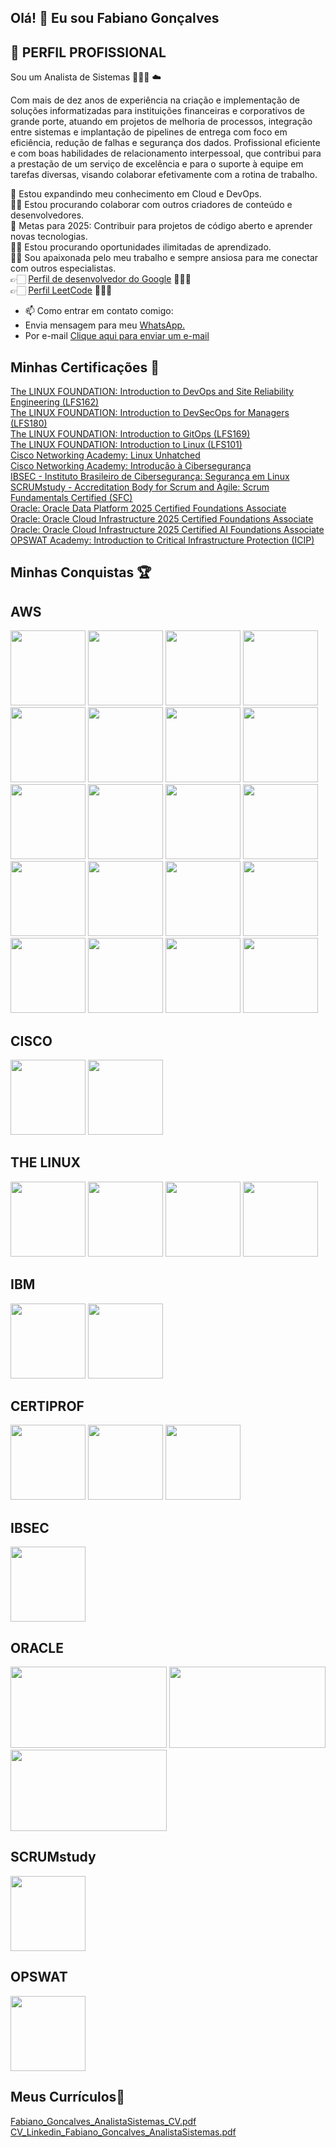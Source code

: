 ## Olá! 👋 Eu sou Fabiano Gonçalves

## 🧐 **PERFIL PROFISSIONAL** </br>

Sou um Analista de Sistemas 👨🏻‍💻 ☁️

Com mais de dez anos de experiência na criação e implementação de soluções informatizadas para instituições financeiras e corporativos de grande porte, atuando em projetos de melhoria de processos, integração entre sistemas e implantação de pipelines de entrega com foco em eficiência, redução de falhas e segurança dos dados.
Profissional eficiente e com boas habilidades de relacionamento interpessoal, que contribui para a prestação de um serviço de excelência e para o suporte à equipe em tarefas diversas, visando colaborar efetivamente com a rotina de trabalho.

🌱 Estou expandindo meu conhecimento em Cloud e DevOps.</br>
🤝🏻 Estou procurando colaborar com outros criadores de conteúdo e desenvolvedores.</br>
🥅 Metas para 2025: Contribuir para projetos de código aberto e aprender novas tecnologias.</br>
👐🏻 Estou procurando oportunidades ilimitadas de aprendizado.</br>
🤝🏻 Sou apaixonada pelo meu trabalho e sempre ansiosa para me conectar com outros especialistas.</br>
👉🏻 <a href="https://developers.google.com/profile/u/107092255134418473017?hl=pt-br" target="_blank">Perfil de desenvolvedor do Google</a> 👨🏻‍💻</br>
👉🏻 <a href="https://leetcode.com/u/HPWJrP6sxf/" target="_blank">Perfil LeetCode</a> 👨🏻‍💻</br>

- 📫 Como entrar em contato comigo:
- Envia mensagem para meu <a href="https://api.whatsapp.com/send/?phone=5521980853345&text&type=phone_number&app_absent=0" target="_blank">WhatsApp.</a>
- Por e-mail <a href="mailto:fabgoncalves@gmail.com">Clique aqui para enviar um e-mail</a>


## **Minhas Certificações** 🏅

<a href="https://ti-user-certificates.s3.amazonaws.com/e0df7fbf-a057-42af-8a1f-590912be5460/64c1d87b-e3c9-4429-be48-5ab591af7526-fabiano-sampaio-gonalves-73eb61c1-eca6-4eef-a334-c9122b544323-certificate.pdf" target="_blank">The LINUX FOUNDATION: Introduction to DevOps and Site Reliability Engineering (LFS162)</a></br>
<a href="https://ti-user-certificates.s3.amazonaws.com/e0df7fbf-a057-42af-8a1f-590912be5460/64c1d87b-e3c9-4429-be48-5ab591af7526-fabiano-sampaio-gonalves-f36e1b26-c6ee-4d4b-aa6f-b1e700968326-certificate.pdf" target="_blank">The LINUX FOUNDATION: Introduction to DevSecOps for Managers (LFS180)</a></br>
<a href="https://ti-user-certificates.s3.amazonaws.com/e0df7fbf-a057-42af-8a1f-590912be5460/64c1d87b-e3c9-4429-be48-5ab591af7526-fabiano-sampaio-gonalves-4d93aa19-49e3-4ff9-8a85-31afa3f6c145-certificate.pdf" target="_blank">The LINUX FOUNDATION: Introduction to GitOps (LFS169)</a></br>
<a href="https://ti-user-certificates.s3.amazonaws.com/e0df7fbf-a057-42af-8a1f-590912be5460/64c1d87b-e3c9-4429-be48-5ab591af7526-fabiano-sampaio-gonalves-54c8a8fd-d35f-4a77-9770-4ac26aa0fae5-certificate.pdf" target="_blank">The LINUX FOUNDATION: Introduction to Linux (LFS101)</a></br>
<a href="https://www.netacad.com/certificates?issuanceId=8d97a100-e1fa-4f69-853d-816f2c1b818f" target="_blank">Cisco Networking Academy: Linux Unhatched</a></br>
<a href="https://www.netacad.com/certificates?issuanceId=b303e5af-25e5-4205-9e4a-38136bc9a9cb" target="_blank">Cisco Networking Academy: Introdução à Cibersegurança
</a></br>
<a href="https://certs.ibsec.com.br?cert_hash=1921a275f40f7525" target="_blank">IBSEC - Instituto Brasileiro de Cibersegurança: Segurança em Linux</a></br>
<a href="https://www.scrumstudy.com/certification/verify?type=SFC&number=1066793" target="_blank">SCRUMstudy - Accreditation Body for Scrum and Agile: Scrum Fundamentals Certified (SFC)</a></br>
<a href="https://catalog-education.oracle.com/ords/certview/sharebadge?id=FBD66F69ECA751BE7C062846CB7CDAD5810EDBFD490CE8FB034854349A20537E" target="_blank">Oracle: Oracle Data Platform 2025 Certified Foundations Associate</a></br>
<a href="https://catalog-education.oracle.com/ords/certview/sharebadge?id=E6313FBF1E1C50C52627327A360F828DFB1CE0D9D4AA8E7D22CEC178F8477239" target="_blank">Oracle: Oracle Cloud Infrastructure 2025 Certified Foundations Associate</a></br>
<a href="https://catalog-education.oracle.com/ords/certview/sharebadge?id=6233DDDFE05279D92D197C90884BF7A773E36AF3E68A922A0FC2E81FEBE9E331" target="_blank">Oracle: Oracle Cloud Infrastructure 2025 Certified AI Foundations Associate</a></br>
<a href="https://learn.opswatacademy.com/certificate/2VESP23P5Q" target="_blank">OPSWAT Academy: Introduction to Critical Infrastructure Protection (ICIP)</a></br>

## **Minhas Conquistas** 🏆

## **AWS**
<img src="https://github.com/user-attachments/assets/b09e9ffc-5b85-49b6-9b37-c4997521ca07" width="120" height="120" />
<img src="https://github.com/user-attachments/assets/56ed70df-2c99-4fcc-be21-3a3150eac8b9" width="120" height="120" />
<img src="https://github.com/user-attachments/assets/1f2ef5af-d9e1-4946-8862-592a6a7dd249" width="120" height="120" />
<img src="https://github.com/user-attachments/assets/7247c07a-3dab-41bc-aa01-ea8d54de6c11" width="120" height="120" />
<img src="https://github.com/user-attachments/assets/78cd5171-ee78-42ae-aaa0-2a142f721680" width="120" height="120" />
<img src="https://github.com/user-attachments/assets/c70d36a4-b25a-4b36-8483-ab04a7dcf414" width="120" height="120" />
<img src="https://github.com/user-attachments/assets/1400f10f-93e1-49a6-a8cf-2a493f8a4da2" width="120" height="120" />
<img src="https://github.com/user-attachments/assets/12051fe6-ae10-4ec0-9b4d-f2bcfd26ce66" width="120" height="120" />
<img src="https://github.com/user-attachments/assets/7d053ebd-0364-4058-a2bb-45b895eb1a4b" width="120" height="120" />
<img src="https://github.com/user-attachments/assets/7d053ebd-0364-4058-a2bb-45b895eb1a4b" width="120" height="120" />
<img src="https://github.com/user-attachments/assets/76fdada0-1ba2-4804-8d9c-20093a78ef9d" width="120" height="120" />
<img src="https://github.com/user-attachments/assets/138d6793-f0f1-4bdf-9ce6-9b3a4cab5ee7" width="120" height="120" />
<img src="https://github.com/user-attachments/assets/4d007b10-63e4-4cb3-941d-0c29d6b6ce01" width="120" height="120" />
<img src="https://github.com/user-attachments/assets/0c3aff0d-ec27-4790-84c8-8a6913d152a5" width="120" height="120" />
<img src="https://github.com/user-attachments/assets/1879a3ce-16f3-40ee-9f3b-e3f7b7b30c28" width="120" height="120" />
<img src="https://github.com/user-attachments/assets/86284f4f-144e-4678-bdae-89a4fd3b9fa0" width="120" height="120" />
<img src="https://github.com/user-attachments/assets/807a42e2-164c-48c5-be76-20fee9a68383" width="120" height="120" />
<img src="https://github.com/user-attachments/assets/becab179-b80a-414d-bd90-985bb3ddf797" width="120" height="120" />
<img src="https://github.com/user-attachments/assets/a046d0f8-b03c-4c5f-80e1-555280db9209" width="120" height="120" />
<img src="https://github.com/user-attachments/assets/3616418f-0a51-4298-93ba-95fe1f7f43bb" width="120" height="120" />

## **CISCO**
<img src="https://github.com/user-attachments/assets/675108b5-4fe4-417a-997e-ff0b6ae2753d" width="120" height="120" />
<img src="https://github.com/user-attachments/assets/10828876-7be6-48e8-8381-a5f5a994ad36" width="120" height="120" />

## **THE LINUX**
<img src="https://github.com/user-attachments/assets/66a435b0-ce4c-48f0-a4de-2bf7a1eb7a8f" width="120" height="120" />
<img src="https://github.com/user-attachments/assets/d1edb05f-f7bf-4a08-865a-8c5cd00ec347" width="120" height="120" />
<img src="https://github.com/user-attachments/assets/624837ac-3fd8-4ce8-858a-0df3813c83c3" width="120" height="120" />
<img src="https://github.com/user-attachments/assets/fae30e00-7119-4b8b-aa34-eb7d96021208" width="120" height="120" />

## **IBM** 
<img src="https://github.com/user-attachments/assets/1ee4b0de-3430-4dbc-9e7a-b9021cc5b689" width="120" height="120" />
<img src="https://github.com/user-attachments/assets/508def34-d9c5-4366-bd99-855471fd13d5" width="120" height="120" />

## **CERTIPROF**
<img src="https://github.com/user-attachments/assets/58172833-1cb5-46c8-bb44-f645029673e0" width="120" height="120" />
<img src="https://github.com/user-attachments/assets/fbea5ad0-be5f-46f3-8cce-4794a27a3bd9" width="120" height="120" />
<img src="https://github.com/user-attachments/assets/8e593707-1282-42d9-914c-20f1549b5713" width="120" height="120" />

## **IBSEC**
<img src="https://github.com/user-attachments/assets/01fba7f7-19f4-4900-8bf8-9daf5eb07d89" width="120" height="120" />

## **ORACLE**
<img src="https://github.com/user-attachments/assets/428cd63f-7431-4cd7-acd7-9851cf64c15e" width="250" height="130" />
<img src="https://github.com/user-attachments/assets/14997a66-d80b-4e81-977e-b520b2d6cb28" width="250" height="130" />
<img src="https://github.com/user-attachments/assets/d5d6479d-a371-4597-81bb-68d9b3102418" width="250" height="130" />

## **SCRUMstudy**
<img src="https://github.com/user-attachments/assets/5e639b2f-c30a-4259-b93a-954e973cbfc6" width="120" height="120" />

## **OPSWAT**
<img src="https://github.com/user-attachments/assets/07b426b4-2192-48ba-99d9-bf14deaebc8c" width="120" height="120" />

## **Meus Currículos**🏅

[Fabiano_Goncalves_AnalistaSistemas_CV.pdf](https://github.com/user-attachments/files/20319674/Fabiano_Goncalves_AnalistaSistemas_CV.pdf)</br>
[CV_Linkedin_Fabiano_Goncalves_AnalistaSistemas.pdf](https://github.com/user-attachments/files/20319683/CV_Linkedin_Fabiano_Goncalves_AnalistaSistemas.pdf)


<!--
**FSGRJ/fsgrj** is a ✨ _special_ ✨ repository because its `README.md` (this file) appears on your GitHub profile.

Aqui estão algumas ideias para você começar:

- 🔭 Estou trabalhando em...
- 🌱 Estou aprendendo...
- 👯 Estou procurando colaborar em...
- 🤔 Estou procurando ajuda com...
- 🔭 Estou trabalhando em...
- 💬 Pergunte-me sobre...
- 😄 Pronomes:...
- ⚡ Curiosidade:...
-->
